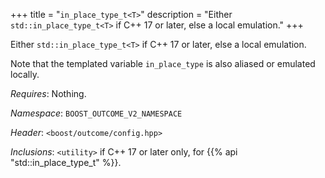+++
title = "`in_place_type_t<T>`"
description = "Either `std::in_place_type_t<T>` if C++ 17 or later, else a local emulation."
+++

Either `std::in_place_type_t<T>` if C++ 17 or later, else a local emulation.

Note that the templated variable `in_place_type` is also aliased or emulated locally.

*Requires*: Nothing.

*Namespace*: `BOOST_OUTCOME_V2_NAMESPACE`

*Header*: `<boost/outcome/config.hpp>`

*Inclusions*: `<utility>` if C++ 17 or later only, for {{% api "std::in_place_type_t<T>" %}}.
